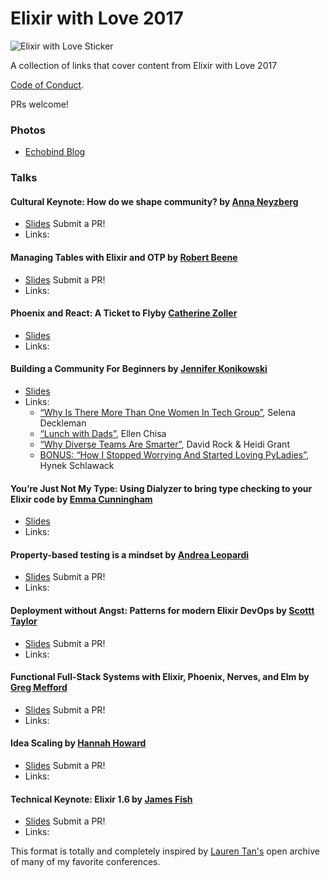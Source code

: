# Elixir with Love 2017

![Elixir with Love Sticker](https://i.imgur.com/k5ohbWe.png)

A collection of links that cover content from Elixir with Love 2017

[Code of Conduct](https://www.elixir-with-love.com/conduct).

PRs welcome!

### Photos

- [Echobind Blog](https://blog.echobind.com/elixir-with-love-f1fe5e9a1f2)
### Talks

#### Cultural Keynote: How do we shape community? by [Anna Neyzberg](https://twitter.com/aneyzb)
- [Slides]() Submit a PR!
- Links:

#### Managing Tables with Elixir and OTP by [Robert Beene](https://twitter.com/robert_beene)
- [Slides]() Submit a PR!
- Links:
  

#### Phoenix and React: A Ticket to Flyby [Catherine Zoller](http://twitter.com/mojo_cathy)
- [Slides](https://gitpitch.com/cathyzoller/ticket_to_fly)
- Links:

#### Building a Community For Beginners by [Jennifer Konikowski](https://github.com/jmkoni)
- [Slides](https://speakerdeck.com/jmkoni/building-a-community-for-all-people)
- Links:
  - [“Why Is There More Than One Women In Tech Group”](https://medium.com/i-m-h-o/why-there-is-more-than-one-women-in-tech-group-b192e12dad3a), Selena Deckleman
  - [“Lunch with Dads”](http://blog.ellenchisa.com/2014/08/23/lunch-dads/), Ellen Chisa
  - [“Why Diverse Teams Are Smarter”](https://hbr.org/2016/11/why-diverse-teams-are-smarter), David Rock & Heidi Grant
  - [BONUS: “How I Stopped Worrying And Started Loving PyLadies”](https://hynek.me/articles/how-i-stopped-worrying-and-started-loving-pyladies/), Hynek Schlawack

#### You’re Just Not My Type: Using Dialyzer to bring type checking to your Elixir code by [Emma Cunningham](https://twitter.com/emmatcu)
- [Slides](https://docs.google.com/presentation/d/1D5PonYjU8GjW-Glp8HO77rOAhXRZXvWtjwPtRowtEMY/edit?usp=sharing)
- Links:

#### Property-based testing is a mindset by [Andrea Leopardi](https://twitter.com/whatyouhide)
- [Slides]() Submit a PR!
- Links:

#### Deployment without Angst: Patterns for modern Elixir DevOps by [Scottt Taylor](https://twitter.com/staylorwr)
- [Slides]() Submit a PR!
- Links:

#### Functional Full-Stack Systems with Elixir, Phoenix, Nerves, and Elm by [Greg Mefford](https://twitter.com/ferggo)
- [Slides]() Submit a PR!
- Links:

#### Idea Scaling by [Hannah Howard](https://twitter.com/techgirlwonder)
- [Slides]() Submit a PR!
- Links:

#### Technical Keynote: Elixir 1.6 by [James Fish](https://github.com/fishcakez)
- [Slides]() Submit a PR!
- Links:

This format is totally and completely inspired by [Lauren Tan's](https://twitter.com/sugarpirate_) open archive of many of my favorite conferences.
